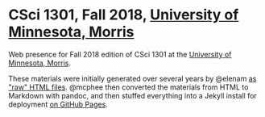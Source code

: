# CSci 1301, Fall 2018, [University of Minnesota, Morris](https://www.morris.umn.edu)

Web presence for Fall 2018 edition of CSci 1301 at the [University of Minnesota, Morris](https://www.morris.umn.edu).

These materials were initially generated over several years by @elenam
[as "raw" HTML files](http://cda.morris.umn.edu/~elenam/1301fall2018/index.html).
@mcphee then converted the materials from HTML to Markdown with pandoc, and then
stuffed everything into a Jekyll install for deployment [on GitHub Pages](https://umm-csci.github.io/csci-1301-fall-2019/).
